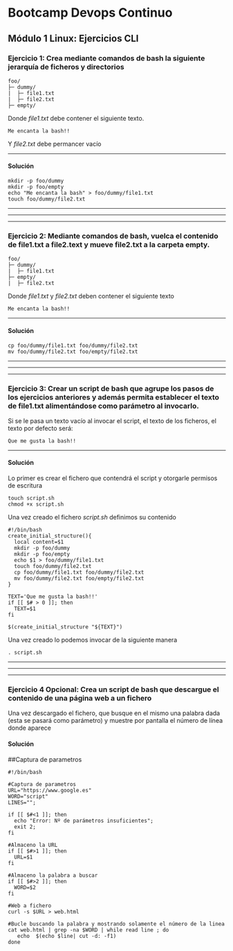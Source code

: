 # Bootcamp Devops Continuo
## Módulo 1 Linux:  Ejercicios CLI

### **Ejercicio 1: Crea mediante comandos de bash la siguiente jerarquía de ficheros y directorios**

~~~
foo/
├─ dummy/
|  ├─ file1.txt
|  ├─ file2.txt
├─ empty/
~~~

Donde _file1.txt_ debe contener el siguiente texto.
~~~
Me encanta la bash!!
~~~
Y _file2.txt_ debe permancer vacío


---

#### **Solución**
~~~
mkdir -p foo/dummy
mkdir -p foo/empty
echo "Me encanta la bash" > foo/dummy/file1.txt
touch foo/dummy/file2.txt
~~~

---
---
---
### **Ejercicio 2: Mediante comandos de bash, vuelca el contenido de file1.txt a file2.text y mueve file2.txt a la carpeta empty.**
~~~
foo/
├─ dummy/
|  ├─ file1.txt
├─ empty/
|  ├─ file2.txt
~~~
Donde *file1.txt* y *file2.txt* deben contener el siguiente texto
~~~
Me encanta la bash!!
~~~
---
#### **Solución**

~~~
cp foo/dummy/file1.txt foo/dummy/file2.txt
mv foo/dummy/file2.txt foo/empty/file2.txt
~~~
---
---
---

### **Ejercicio 3: Crear un script de bash que agrupe los pasos de los ejercicios anteriores y además permita establecer el texto de file1.txt alimentándose como parámetro al invocarlo.**
Si se le pasa un texto vacío al invocar el script, el texto de los ficheros, el texto por defecto será:
~~~
Que me gusta la bash!!
~~~
---
#### **Solución**
Lo primer es crear el fichero que contendrá el script y otorgarle permisos de escritura
~~~
touch script.sh
chmod +x script.sh
~~~
Una vez creado el fichero _script.sh_ definimos su contenido
~~~
#!/bin/bash
create_initial_structure(){
  local content=$1
  mkdir -p foo/dummy
  mkdir -p foo/empty
  echo $1 > foo/dummy/file1.txt
  touch foo/dummy/file2.txt
  cp foo/dummy/file1.txt foo/dummy/file2.txt
  mv foo/dummy/file2.txt foo/empty/file2.txt
}

TEXT='Que me gusta la bash!!'
if [[ $# > 0 ]]; then
  TEXT=$1
fi

$(create_initial_structure "${TEXT}")
~~~

Una vez creado lo podemos invocar de la siguiente manera
~~~
. script.sh
~~~
---
---
---
### **Ejercicio 4 Opcional: Crea un script de bash que descargue el contenido de una página web a un fichero**
Una vez descargado el fichero, que busque en el mismo una palabra dada (esta se pasará como parámetro) y muestre por pantalla el número de línea donde aparece
#### **Solución**
##Captura de parametros
~~~
#!/bin/bash

#Captura de parametros
URL="https://www.google.es"
WORD="script"
LINES="";

if [[ $#<1 ]]; then
  echo "Error: Nº de parámetros insuficientes";
  exit 2;
fi

#Almaceno la URL
if [[ $#>1 ]]; then
  URL=$1
fi

#Almaceno la palabra a buscar
if [[ $#>2 ]]; then
  WORD=$2
fi

#Web a fichero
curl -s $URL > web.html

#Bucle buscando la palabra y mostrando solamente el número de la linea
cat web.html | grep -na $WORD | while read line ; do
   echo  $(echo $line| cut -d: -f1)
done
~~~
